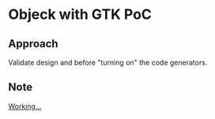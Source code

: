 # Objeck with GTK PoC

## Approach

Validate design and before "turning on" the code generators.

## Note
[Working...](https://www.youtube.com/watch?v=YsStfg6Zv5A)
